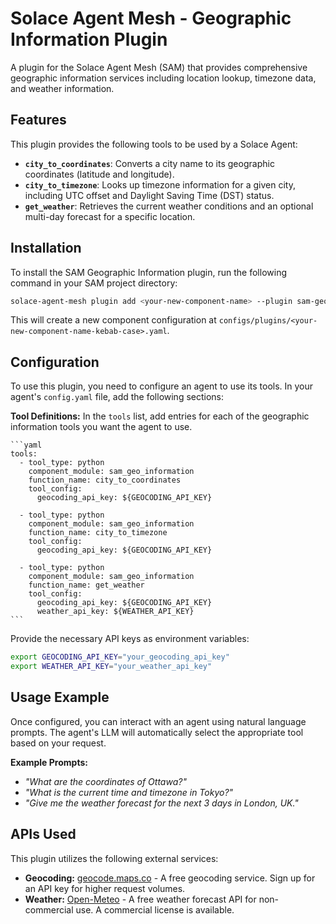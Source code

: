 # Solace Agent Mesh - Geographic Information Plugin

A plugin for the Solace Agent Mesh (SAM) that provides comprehensive geographic information services including location lookup, timezone data, and weather information.

## Features

This plugin provides the following tools to be used by a Solace Agent:

-   **`city_to_coordinates`**: Converts a city name to its geographic coordinates (latitude and longitude).
-   **`city_to_timezone`**: Looks up timezone information for a given city, including UTC offset and Daylight Saving Time (DST) status.
-   **`get_weather`**: Retrieves the current weather conditions and an optional multi-day forecast for a specific location.
  
## Installation
To install the SAM Geographic Information plugin, run the following command in your SAM project directory:

```bash
solace-agent-mesh plugin add <your-new-component-name> --plugin sam-geo-information
```
This will create a new component configuration at `configs/plugins/<your-new-component-name-kebab-case>.yaml`.


## Configuration

To use this plugin, you need to configure an agent to use its tools. In your agent's `config.yaml` file, add the following sections:

**Tool Definitions:** In the `tools` list, add entries for each of the geographic information tools you want the agent to use.

    ```yaml
    tools:
      - tool_type: python
        component_module: sam_geo_information
        function_name: city_to_coordinates
        tool_config:
          geocoding_api_key: ${GEOCODING_API_KEY}

      - tool_type: python
        component_module: sam_geo_information
        function_name: city_to_timezone
        tool_config:
          geocoding_api_key: ${GEOCODING_API_KEY}

      - tool_type: python
        component_module: sam_geo_information
        function_name: get_weather
        tool_config:
          geocoding_api_key: ${GEOCODING_API_KEY}
          weather_api_key: ${WEATHER_API_KEY}
    ```

Provide the necessary API keys as environment variables:
```bash
export GEOCODING_API_KEY="your_geocoding_api_key"
export WEATHER_API_KEY="your_weather_api_key"
```

## Usage Example

Once configured, you can interact with an agent using natural language prompts. The agent's LLM will automatically select the appropriate tool based on your request.

**Example Prompts:**

-   *"What are the coordinates of Ottawa?"*
-   *"What is the current time and timezone in Tokyo?"*
-   *"Give me the weather forecast for the next 3 days in London, UK."*

## APIs Used

This plugin utilizes the following external services:

-   **Geocoding:** [geocode.maps.co](https://geocode.maps.co/) - A free geocoding service. Sign up for an API key for higher request volumes.
-   **Weather:** [Open-Meteo](https://open-meteo.com/) - A free weather forecast API for non-commercial use. A commercial license is available.